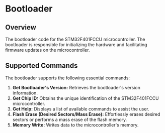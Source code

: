 # Bootloader

## Overview
The bootloader code for the STM32F401FCCU microcontroller. The bootloader is responsible for initializing the hardware and facilitating firmware updates on the microcontroller.

## Supported Commands
The bootloader supports the following essential commands:

1. **Get Bootloader's Version:** Retrieves the bootloader's version information.
2. **Get Chip ID:** Obtains the unique identification of the STM32F401FCCU microcontroller.
3. **Get Help:** Displays a list of available commands to assist the user.
4. **Flash Erase (Desired Sectors/Mass Erase):** Effortlessly erases desired sectors or performs a mass erase of the flash memory.
5. **Memory Write:** Writes data to the microcontroller's memory.
